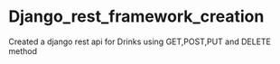 # Django_rest_framework_creation
Created a django rest api for Drinks using 
GET,POST,PUT and DELETE method 
